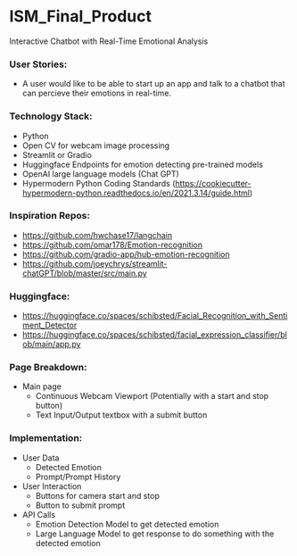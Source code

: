# ISM_Final_Product
Interactive Chatbot with Real-Time Emotional Analysis
 
### User Stories:
 - A user would like to be able to start up an app and talk to a chatbot that can percieve their emotions in real-time.

### Technology Stack:
 - Python
 - Open CV for webcam image processing
 - Streamlit or Gradio
 - Huggingface Endpoints for emotion detecting pre-trained models
 - OpenAI large language models (Chat GPT)
 - Hypermodern Python Coding Standards (https://cookiecutter-hypermodern-python.readthedocs.io/en/2021.3.14/guide.html)

### Inspiration Repos:
 - https://github.com/hwchase17/langchain
 - https://github.com/omar178/Emotion-recognition
 - https://github.com/gradio-app/hub-emotion-recognition
 - https://github.com/joeychrys/streamlit-chatGPT/blob/master/src/main.py

### Huggingface:
 - https://huggingface.co/spaces/schibsted/Facial_Recognition_with_Sentiment_Detector
 - https://huggingface.co/spaces/schibsted/facial_expression_classifier/blob/main/app.py

### Page Breakdown:
 - Main page
     - Continuous Webcam Viewport (Potentially with a start and stop button)
     - Text Input/Output textbox with a submit button

### Implementation:
 - User Data
     - Detected Emotion
     - Prompt/Prompt History
 - User Interaction
     - Buttons for camera start and stop
     - Button to submit prompt
 - API Calls
     - Emotion Detection Model to get detected emotion
     - Large Language Model to get response to do something with the detected emotion
